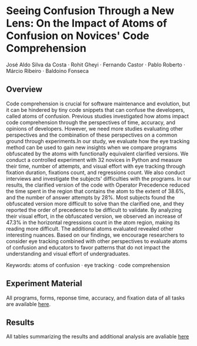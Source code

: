 # Seeing Confusion Through a New Lens: On the Impact of Atoms of Confusion on Novices' Code Comprehension
José Aldo Silva da Costa · Rohit Gheyi · Fernando Castor · Pablo Roberto · Márcio Ribeiro · Baldoino Fonseca

## Overview
Code comprehension is crucial for software maintenance and evolution, but it can be hindered by tiny code snippets that can confuse the developers, called atoms of confusion. Previous studies investigated how atoms impact code comprehension through the perspectives of time, accuracy, and opinions of developers. However, we need more studies evaluating other perspectives and the combination of these perspectives on a common ground through experiments.In our study, we evaluate how the eye tracking method can be used to gain new insights when we compare programs obfuscated by the atoms with functionally equivalent clarified versions. We conduct a controlled experiment with 32 novices in Python and measure their time, number of attempts, and visual effort with eye tracking through fixation duration, fixations count, and regressions count. We also conduct interviews and investigate the subjects' difficulties with the programs. In our results, the clarified version of the code with Operator Precedence reduced the time spent in the region that contains the atom to the extent of 38.6%, and the number of answer attempts by 28%. Most subjects found the obfuscated version more difficult to solve than the clarified one, and they reported the order of precedence to be difficult to validate. By analyzing their visual effort, in the obfuscated version, we observed an increase of 47.3% in the horizontal regressions count in the atom region, making its reading more difficult. The additional atoms evaluated revealed other interesting nuances. Based on our findings, we encourage researchers to consider eye tracking combined with other perspectives to evaluate atoms of confusion and educators to favor patterns that do not impact the understanding and visual effort of undergraduates.

Keywords: atoms of confusion · eye tracking · code comprehension 

## Experiment Material

All programs, forms, reponse time, accuracy, and fixation data of all tasks are available <a href="https://github.com/josealdo/atoms-of-confusion-with-eye-tracking/tree/main/Experiment Material">here</a>.

## Results

All tables summarizing the results and additional analysis are avaliable <a href="https://github.com/josealdo/atoms-of-confusion-with-eye-tracking/blob/main/Results/Additional%20Analises/additional_analyses.pdf">here</a> 
